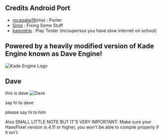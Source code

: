 ## Credits Android Port
* [mcagabe19](https://github.com/mcagabe19)(me) : Porter
* [Sirox](https://github.com/sirox228) : Fixing Some Stuff
* [kamodrip](https://github.com/Akhia11) : Play Tester (mcsupersus you have slow internet on school)


## Powered by a heavily modified version of Kade Engine known as Dave Engine!
![Kade Engine Logo](https://github.com/mcagabe19/VsDave-3.0-Early-Android-Port/blob/main/KadeEngineWitBackground.png)

## Dave
this is dave
![Dave](https://cdn.discordapp.com/attachments/892140166309892136/905267141299802152/dorve_reale.png)

say hi to dave

please say hi to him

Also SMALL LITTLE NOTE BUT IT'S VERY IMPORTANT: Make sure your HaxeFlixel version is 4.11 or higher, you won't be able to compile properly if it isn't.
